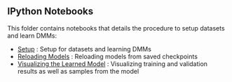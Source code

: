 ## IPython Notebooks

This folder contains notebooks that details the procedure to setup datasets and learn DMMs:

* [Setup](DMM-setup.ipynb) : Setup for datasets and learning DMMs
* [Reloading Models](DMM-reload.ipynb) : Reloading models from saved checkpoints 
* [Visualizing the Learned Model](DMM-viz.ipynb) : Visualizing training and validation results as well as samples from the model 

